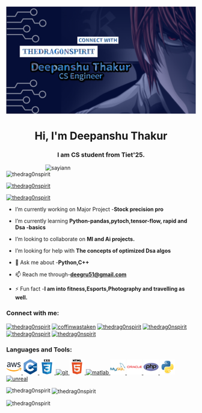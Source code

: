 ![logo](https://github.com/thedrag0nspirit/thedrag0nspirit/blob/main/banner.png)
<h1 align="center">Hi, I'm Deepanshu Thakur</h1>
<h3 align="center">I am CS student from Tiet'25.</h3>

<img align="right" alt="sayiann" width="400" src="https://images6.fanpop.com/image/photos/39500000/-Vegeta-Turns-To-Super-Saiyan-God-dragon-ball-z-39538816-500-281.gif">

<p align="left"> <img src="https://komarev.com/ghpvc/?username=thedrag0nspirit&label=Profile%20views&color=0e75b6&style=flat" alt="thedrag0nspirit" /> </p>

<p align="left"> <a href="https://github.com/ryo-ma/github-profile-trophy"><img src="https://github-profile-trophy.vercel.app/?username=thedrag0nspirit" alt="thedrag0nspirit" /></a> </p>

<p align="left"> <a href="https://twitter.com/thedrag0nspirit" target="blank"><img src="https://img.shields.io/twitter/follow/thedrag0nspirit?logo=twitter&style=for-the-badge" alt="thedrag0nspirit" /></a> </p>

- I’m currently working on Major Project -**Stock precision pro**

- I’m currently learning **Python-pandas,pytoch,tensor-flow, rapid and Dsa -basics**

- I’m looking to collaborate on **Ml and Ai projects.**

- I’m looking for help with **The concepts of optimized Dsa algos**

- 💬 Ask me about -**Python,C++**

- 📫 Reach me through-**deegru51@gmail.com**

- ⚡ Fun fact -**I am into fitness,Esports,Photography and travelling as well.**

<h3 align="left">Connect with me:</h3>
<p align="left">
<a href="https://twitter.com/thedrag0nspirit" target="blank"><img align="center" src="https://raw.githubusercontent.com/rahuldkjain/github-profile-readme-generator/master/src/images/icons/Social/twitter.svg" alt="thedrag0nspirit" height="30" width="40" /></a>
<a href="https://kaggle.com/coffinwastaken" target="blank"><img align="center" src="https://raw.githubusercontent.com/rahuldkjain/github-profile-readme-generator/master/src/images/icons/Social/kaggle.svg" alt="coffinwastaken" height="30" width="40" /></a>
<a href="https://instagram.com/thedrag0nspirit" target="blank"><img align="center" src="https://raw.githubusercontent.com/rahuldkjain/github-profile-readme-generator/master/src/images/icons/Social/instagram.svg" alt="thedrag0nspirit" height="30" width="40" /></a>
<a href="https://www.youtube.com/c/thedrag0nspirit" target="blank"><img align="center" src="https://raw.githubusercontent.com/rahuldkjain/github-profile-readme-generator/master/src/images/icons/Social/youtube.svg" alt="thedrag0nspirit" height="30" width="40" /></a>
<a href="https://www.codechef.com/users/thedrag0nspirit" target="blank"><img align="center" src="https://cdn.jsdelivr.net/npm/simple-icons@3.1.0/icons/codechef.svg" alt="thedrag0nspirit" height="30" width="40" /></a>
<a href="https://www.hackerearth.com/thedrag0nspirit" target="blank"><img align="center" src="https://raw.githubusercontent.com/rahuldkjain/github-profile-readme-generator/master/src/images/icons/Social/hackerearth.svg" alt="thedrag0nspirit" height="30" width="40" /></a>
</p>

<h3 align="left">Languages and Tools:</h3>
<p align="left"> <a href="https://aws.amazon.com" target="_blank" rel="noreferrer"> <img src="https://raw.githubusercontent.com/devicons/devicon/master/icons/amazonwebservices/amazonwebservices-original-wordmark.svg" alt="aws" width="40" height="40"/> </a> <a href="https://www.w3schools.com/cpp/" target="_blank" rel="noreferrer"> <img src="https://raw.githubusercontent.com/devicons/devicon/master/icons/cplusplus/cplusplus-original.svg" alt="cplusplus" width="40" height="40"/> </a> <a href="https://www.w3schools.com/css/" target="_blank" rel="noreferrer"> <img src="https://raw.githubusercontent.com/devicons/devicon/master/icons/css3/css3-original-wordmark.svg" alt="css3" width="40" height="40"/> </a> <a href="https://git-scm.com/" target="_blank" rel="noreferrer"> <img src="https://www.vectorlogo.zone/logos/git-scm/git-scm-icon.svg" alt="git" width="40" height="40"/> </a> <a href="https://www.w3.org/html/" target="_blank" rel="noreferrer"> <img src="https://raw.githubusercontent.com/devicons/devicon/master/icons/html5/html5-original-wordmark.svg" alt="html5" width="40" height="40"/> </a> <a href="https://www.mathworks.com/" target="_blank" rel="noreferrer"> <img src="https://upload.wikimedia.org/wikipedia/commons/2/21/Matlab_Logo.png" alt="matlab" width="40" height="40"/> </a> <a href="https://www.mysql.com/" target="_blank" rel="noreferrer"> <img src="https://raw.githubusercontent.com/devicons/devicon/master/icons/mysql/mysql-original-wordmark.svg" alt="mysql" width="40" height="40"/> </a> <a href="https://www.oracle.com/" target="_blank" rel="noreferrer"> <img src="https://raw.githubusercontent.com/devicons/devicon/master/icons/oracle/oracle-original.svg" alt="oracle" width="40" height="40"/> </a> <a href="https://www.php.net" target="_blank" rel="noreferrer"> <img src="https://raw.githubusercontent.com/devicons/devicon/master/icons/php/php-original.svg" alt="php" width="40" height="40"/> </a> <a href="https://www.python.org" target="_blank" rel="noreferrer"> <img src="https://raw.githubusercontent.com/devicons/devicon/master/icons/python/python-original.svg" alt="python" width="40" height="40"/> </a> <a href="https://unrealengine.com/" target="_blank" rel="noreferrer"> <img src="https://raw.githubusercontent.com/kenangundogan/fontisto/036b7eca71aab1bef8e6a0518f7329f13ed62f6b/icons/svg/brand/unreal-engine.svg" alt="unreal" width="40" height="40"/> </a> </p>

<p><img align="left" src="https://github-readme-stats.vercel.app/api/top-langs?username=thedrag0nspirit&show_icons=true&locale=en&layout=compact" alt="thedrag0nspirit" /></p>

<p>&nbsp;<img align="center" src="https://github-readme-stats.vercel.app/api?username=thedrag0nspirit&show_icons=true&locale=en" alt="thedrag0nspirit" /></p>

<p><img align="center" src="https://github-readme-streak-stats.herokuapp.com/?user=thedrag0nspirit&" alt="thedrag0nspirit" /></p>
